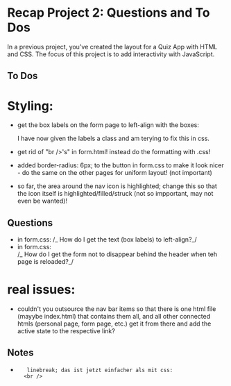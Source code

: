 # Recap Project 2: Questions and To Dos

In a previous project, you've created the layout for a Quiz App with HTML and CSS. The focus of this
project is to add interactivity with JavaScript.

## To Dos

# Styling:

- get the box labels on the form page to left-align with the boxes:

  I have now given the labels a class and am terying to fix this in css.

- get rid of "br />'s" in form.html! instead do the formatting with .css!

- added border-radius: 6px;
  to the button in form.css to make it look nicer - do the same on the other pages for uniform layout!
  (not important)

- so far, the area around the nav icon is highlighted; change this so that the icon itself is highlighted/filled/struck (not so impportant, may not even be wanted)!

## Questions

- in form.css:
  /_ How do I get the text (box labels) to left-align?_/
- in form.css:  
  /_ How do I get the form not to disappear
  behind the header when teh page is reloaded?_/

# real issues:

- couldn't you outsource the nav bar items so that there is one html file (mayybe index.html) that contains them all, and all other connected htmls (personal page, form page, etc.) get it from there and add the active state to the respective link?

## Notes

-        linebreak; das ist jetzt einfacher als mit css:
        <br />
